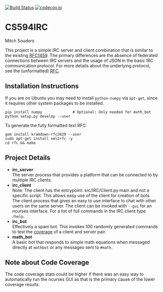 [![Build Status](https://travis-ci.org/crzysdrs/CS594IRC.svg?branch=master)](https://travis-ci.org/crzysdrs/CS594IRC)
[![codecov.io](https://codecov.io/github/crzysdrs/CS594IRC/coverage.svg?branch=master)](https://codecov.io/github/crzysdrs/CS594IRC?branch=master)

# CS594IRC

Mitch Souders

This project is a simple IRC server and client combination that is similar to the existing [RFC1459](https://tools.ietf.org/html/rfc1459). The primary differences are the absence of federated connections between IRC servers and the usage of JSON in the basic IRC communication protocol. For more details about the underlying protocol, see the (unformatted) [RFC](rfc/rfc.mkd).

## Installation Instructions

If you are on Ubuntu you may need to install `python-numpy` via `apt-get`, since it requires other system packages to be installed.

```shell
pip install numpy              # Optional: Only needed for math_bot
python setup.py develop --user
```

To generate the fully formatted text RFC:

```shell
gem install kramdown-rfc2629 --user
sudo apt-get install xml2rfc -y
cd rfc && make
```

## Project Details
- **irc_server**  
The server process that provides a platform that can be connected to by multiple IRC clients.
- **irc_client**  
  Note: The client has the entrypoint: src/IRC/Client.py:main and not a specific script. This allows easy use of the client for creation of bots.  
  The client process that gives an easy to use interface to chat with other users on the same server. The client can be invoked with `--gui` for an ncurses interface. For a list of full commands in the IRC client type `/help`.
- **irc_bot**  
  Effectively a spam bot. This invokes 100 randomly generated commands to test the [coverage](https://codecov.io/github/crzysdrs/CS594IRC?branch=master) of a client and server pair.
- **math_bot**  
  A basic bot that responds to simple math equations when messaged directly at `mathbot` or any messages sent to `#math`.

## Note about Code Coverage

The code coverage stats could be higher if there was an easy way to automatically run the ncurses GUI as that is the primary cause of the lower coverage results.
